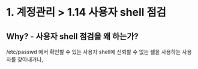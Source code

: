 # 1. 계정관리 > 1.14 사용자 shell 점검
## Why? - 사용자 shell 점검을 왜 하는가?
/etc/passwd 에서 확인할 수 있는 사용자 shell에 신뢰할 수 없는 쉘을 사용하는 사용자를 찾아내거나, 
